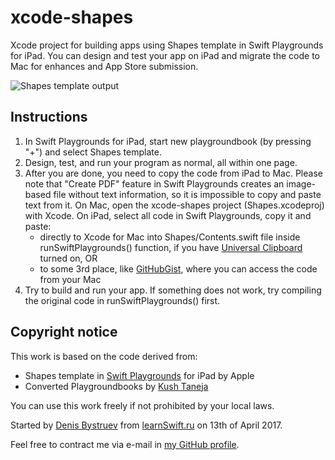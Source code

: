 # xcode-shapes
Xcode project for building apps using Shapes template in Swift Playgrounds for iPad.  You can design and test your app on iPad and migrate the code to Mac for enhances and App Store submission.

![Shapes template output](https://github.com/dbystruev/xcode-shapes/blob/master/Resources/xcode-shapes.png)
## Instructions
1. In Swift Playgrounds for iPad, start new playgroundbook (by pressing "+") and select Shapes template.
1. Design, test, and run your program as normal, all within one page.
1. After you are done, you need to copy the code from iPad to Mac.  Please note that "Create PDF" feature in Swift Playgrounds creates an image-based file without text information, so it is impossible to copy and paste text from it.  On Mac, open the xcode-shapes project (Shapes.xcodeproj) with Xcode.  On iPad, select all code in Swift Playgrounds, copy it and paste:
   * directly to Xcode for Mac into Shapes/Contents.swift file inside runSwiftPlaygrounds() function, if you have [Universal Clipboard](https://support.apple.com/kb/PH25168) turned on, OR
   * to some 3rd place, like [GitHubGist](https://gist.github.com), where you can access the code from your Mac
1. Try to build and run your app.  If something does not work, try compiling the original code in runSwiftPlaygrounds() first.
## Copyright notice
This work is based on the code derived from:
* Shapes template in [Swift Playgrounds](https://itunes.apple.com/us/app/swift-playgrounds/id908519492) for iPad by Apple
* Converted Playgroundbooks by [Kush Taneja](https://github.com/kushtaneja)

You can use this work freely if not prohibited by your local laws.

Started by [Denis Bystruev](https://github.com/dbystruev/) from [learnSwift.ru](http://learnSwift.ru) on 13th of April 2017.

Feel free to contract me via e-mail in [my GitHub profile](https://github.com/dbystruev/).
